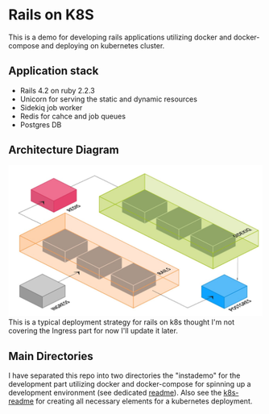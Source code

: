 # Rails on K8S

This is a demo for developing rails applications utilizing docker and docker-compose and deploying on kubernetes cluster.


## Application stack

- Rails 4.2 on ruby 2.2.3
- Unicorn for serving the static and dynamic resources 
- Sidekiq job worker
- Redis for cahce and job queues
- Postgres DB

## Architecture Diagram

![Server Setup Diagram](rails-on-k8s.jpg) This is a typical deployment strategy for rails on k8s thought I'm not covering the Ingress part for now I'll update it later.

## Main Directories
I have separated this repo into two directories the "instademo" for the development part utilizing docker and docker-compose for spinning up a development environment (see dedicated [readme](/ghozln/rails-on-k8s/tree/master/instademo)).
Also see the [k8s-readme](/ghozln/rails-on-k8s/tree/master/k8s) for creating all necessary elements for a kubernetes deployment.
